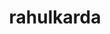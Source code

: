 ---
title: rahulkarda
github: https://github.com/rahulkarda
mode: dark
transition: 3s
archetype:
- Project Showcase
- Little Bit of Everything
- Editor’s Choice
---